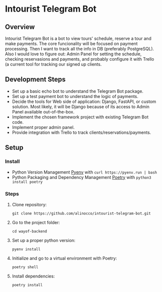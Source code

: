 Intourist Telegram Bot
======================

## Overview
Intourist Telegram Bot is a bot to view tours' schedule, reserve a tour and make payments. The core funcionality will be focused on payment processing. Then I want to track all the info in DB (preferably PostgreSQL). Also I would love to figure out: Admin Panel for setting the schedule, checking reservasions and payments, and probably configure it with Trello (a current tool for tracking our signed up clients.

## Development Steps
* Set up a basic echo bot to understand the Telegram Bot package.
* Set up a test payment bot to understand the logic of payments.
* Decide the tools for Web side of application: Django, FastAPI, or custom solution. Most likely, it will be Django because of its access to Admin Panel available out-of-the-box.
* Implement the chosen framework project with existing Telegram Bot code.
* Implement proper admin panel.
* Provide integration with Trello to track clients/reservations/payments.

## Setup

### Install
* Python Version Management [Pyenv](https://github.com/pyenv/pyenv) with `curl https://pyenv.run | bash`
* Python Packaging and Dependency Management [Poetry](https://python-poetry.org/docs/) with `python3 install poetry`

### Steps
1. Clone repository:
   ```
   git clone https://github.com/alinocco/intourist-telegram-bot.git
   ```
2. Go to the project folder:
   ```
   cd wayof-backend
   ```
3. Set up a proper python version:
   ```
   pyenv install
   ```
4. Initialize and go to a virtual environment with Poetry:
   ```
   poetry shell
   ```
5. Install dependencies:
   ```
   poetry install
   ```

